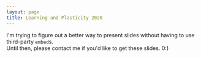 ```yaml
---
layout: page
title: Learning and Plasticity 2020
---
```


I'm trying to figure out a better way to present slides without having to use third-party `embed`s. <br> 
Until then, please contact me if you'd like to get these slides. 0:)
